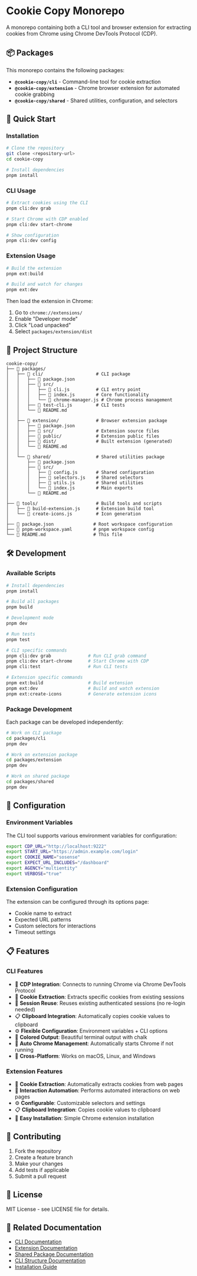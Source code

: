 
# Cookie Copy Monorepo

A monorepo containing both a CLI tool and browser extension for extracting cookies from Chrome using Chrome DevTools Protocol (CDP).

## 📦 Packages

This monorepo contains the following packages:

- **`@cookie-copy/cli`** - Command-line tool for cookie extraction
- **`@cookie-copy/extension`** - Chrome browser extension for automated cookie grabbing
- **`@cookie-copy/shared`** - Shared utilities, configuration, and selectors

## 🚀 Quick Start

### Installation

```bash
# Clone the repository
git clone <repository-url>
cd cookie-copy

# Install dependencies
pnpm install
```

### CLI Usage

```bash
# Extract cookies using the CLI
pnpm cli:dev grab

# Start Chrome with CDP enabled
pnpm cli:dev start-chrome

# Show configuration
pnpm cli:dev config
```

### Extension Usage

```bash
# Build the extension
pnpm ext:build

# Build and watch for changes
pnpm ext:dev
```

Then load the extension in Chrome:
1. Go to `chrome://extensions/`
2. Enable "Developer mode"
3. Click "Load unpacked"
4. Select `packages/extension/dist`

## 📁 Project Structure

```
cookie-copy/
├── 📁 packages/
│   ├── 📁 cli/                    # CLI package
│   │   ├── 📄 package.json
│   │   ├── 📁 src/
│   │   │   ├── 📄 cli.js          # CLI entry point
│   │   │   ├── 📄 index.js        # Core functionality
│   │   │   └── 📄 chrome-manager.js # Chrome process management
│   │   ├── 📄 test-cli.js         # CLI tests
│   │   └── 📄 README.md
│   │
│   ├── 📁 extension/              # Browser extension package
│   │   ├── 📄 package.json
│   │   ├── 📁 src/                # Extension source files
│   │   ├── 📁 public/             # Extension public files
│   │   ├── 📁 dist/               # Built extension (generated)
│   │   └── 📄 README.md
│   │
│   └── 📁 shared/                 # Shared utilities package
│       ├── 📄 package.json
│       ├── 📁 src/
│       │   ├── 📄 config.js       # Shared configuration
│       │   ├── 📄 selectors.js    # Shared selectors
│       │   ├── 📄 utils.js        # Shared utilities
│       │   └── 📄 index.js        # Main exports
│       └── 📄 README.md
│
├── 📁 tools/                      # Build tools and scripts
│   ├── 📄 build-extension.js      # Extension build tool
│   └── 📄 create-icons.js         # Icon generation
│
├── 📄 package.json               # Root workspace configuration
├── 📄 pnpm-workspace.yaml        # pnpm workspace config
└── 📄 README.md                  # This file
```

## 🛠️ Development

### Available Scripts

```bash
# Install dependencies
pnpm install

# Build all packages
pnpm build

# Development mode
pnpm dev

# Run tests
pnpm test

# CLI specific commands
pnpm cli:dev grab              # Run CLI grab command
pnpm cli:dev start-chrome      # Start Chrome with CDP
pnpm cli:test                  # Run CLI tests

# Extension specific commands
pnpm ext:build                 # Build extension
pnpm ext:dev                   # Build and watch extension
pnpm ext:create-icons          # Generate extension icons
```

### Package Development

Each package can be developed independently:

```bash
# Work on CLI package
cd packages/cli
pnpm dev

# Work on extension package
cd packages/extension
pnpm dev

# Work on shared package
cd packages/shared
pnpm dev
```

## 🔧 Configuration

### Environment Variables

The CLI tool supports various environment variables for configuration:

```bash
export CDP_URL="http://localhost:9222"
export START_URL="https://admin.example.com/login"
export COOKIE_NAME="sosense"
export EXPECT_URL_INCLUDES="/dashboard"
export AGENCY="multientity"
export VERBOSE="true"
```

### Extension Configuration

The extension can be configured through its options page:
- Cookie name to extract
- Expected URL patterns
- Custom selectors for interactions
- Timeout settings

## 📋 Features

### CLI Features
- 🔗 **CDP Integration**: Connects to running Chrome via Chrome DevTools Protocol
- 🍪 **Cookie Extraction**: Extracts specific cookies from existing sessions
- 🎯 **Session Reuse**: Reuses existing authenticated sessions (no re-login needed)
- 📋 **Clipboard Integration**: Automatically copies cookie values to clipboard
- ⚙️ **Flexible Configuration**: Environment variables + CLI options
- 🎨 **Colored Output**: Beautiful terminal output with chalk
- 🚀 **Auto Chrome Management**: Automatically starts Chrome if not running
- 🔧 **Cross-Platform**: Works on macOS, Linux, and Windows

### Extension Features
- 🍪 **Cookie Extraction**: Automatically extracts cookies from web pages
- 🤖 **Interaction Automation**: Performs automated interactions on web pages
- ⚙️ **Configurable**: Customizable selectors and settings
- 📋 **Clipboard Integration**: Copies cookie values to clipboard
- 🔧 **Easy Installation**: Simple Chrome extension installation

## 🤝 Contributing

1. Fork the repository
2. Create a feature branch
3. Make your changes
4. Add tests if applicable
5. Submit a pull request

## 📄 License

MIT License - see LICENSE file for details.

## 🔗 Related Documentation

- [CLI Documentation](./packages/cli/README.md)
- [Extension Documentation](./packages/extension/README.md)
- [Shared Package Documentation](./packages/shared/README.md)
- [CLI Structure Documentation](./CLI_STRUCTURE.md)
- [Installation Guide](./INSTALLATION.md)

